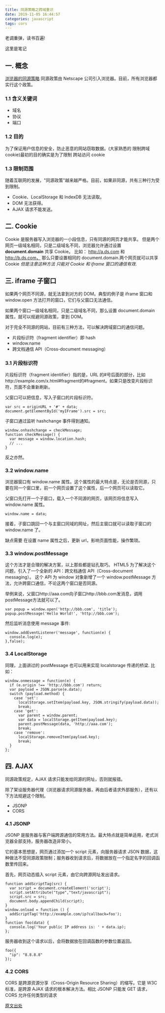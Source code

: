 ```yaml
---
title: 同源策略之跨域重识
date: 2019-11-05 16:44:57
categories: javascript
tags: cors
---
```


老调重弹，读书百遍!

<!-- more -->

这里是笔记

## 一. 概念

[浏览器的同源策略](https://developer.mozilla.org/zh-CN/docs/Web/Security/Same-origin_policy)
同源政策由 Netscape 公司引入浏览器。目前，所有浏览器都实行这个政策。

### 1.1 含义关键词

- 域名
- 协议
- 端口

### 1.2 目的

为了保证用户信息的安全，防止恶意的网站窃取数据。(大家熟悉的 限制跨域 cookie)最初的目的确实是为了限制 跨站访问 cookie

### 1.3 限制范围

随着互联网的发展，"同源政策"越来越严格。目前，如果非同源，共有三种行为受到限制。

- Cookie、LocalStorage 和 IndexDB 无法读取。
- DOM 无法获得。
- AJAX 请求不能发送。

## 二. Cookie

Cookie 是服务器写入浏览器的一小段信息，只有同源的网页才能共享。
但是两个网页一级域名相同，只是二级域名不同，浏览器允许通过设置 <b>document.domain</b> 共享 Cookie。
比如： http://a.ds.com 和 http://b.ds.com， 那么只要设置相同的 document.domain.两个网页就可以共享 Cookie
<i>但是注意这种方法 只能对 Cookie 和 iframe 窗口的通信有效</i>.

## 三. iframe 子窗口

如果两个网页不同源，就无法拿到对方的 DOM。典型的例子是 iframe 窗口和 window.open 方法打开的窗口，它们与父窗口无法通信。

如果两个窗口一级域名相同，只是二级域名不同，那么设置 document.domain 属性，就可以规避同源政策，拿到 DOM。

对于完全不同源的网站，目前有三种方法，可以解决跨域窗口的通信问题。

- 片段标识符（fragment identifier）即 hash
- window.name
- 跨文档通信 API（Cross-document messaging）

### 3.1 片段标识符

片段标识符（fragment identifier）指的是，URL 的#号后面的部分，比如http://example.com/x.html#fragment的#fragment。如果只是改变片段标识符，页面不会重新刷新。

父窗口可以把信息，写入子窗口的片段标识符。

```
var src = originURL + '#' + data;
document.getElementById('myIFrame').src = src;
```

子窗口通过监听 hashchange 事件得到通知。

```
window.onhashchange = checkMessage;
function checkMessage() {
  var message = window.location.hash;
  // ...
}
```

反之亦然。

### 3.2 window.name

浏览器窗口有 window.name 属性。这个属性的最大特点是，无论是否同源，只要在同一个窗口里，前一个网页设置了这个属性，后一个网页可以读取它。

父窗口先打开一个子窗口，载入一个不同源的网页，该网页将信息写入 window.name 属性。

```
window.name = data;
```

接着，子窗口跳回一个与主窗口同域的网址，然后主窗口就可以读取子窗口的 window.name 了。

缺点需要 在设置 name 属性之后，更新 url，影响页面性能，操作繁琐。

### 3.3 window.postMessage

这个方法才是合理的解决方案，以上那些都是钻孔取巧。
HTML5 为了解决这个问题，引入了一个全新的 API：跨文档通信 API（Cross-document messaging）。
这个 API 为 window 对象新增了一个 window.postMessage 方法，允许跨窗口通信，不论这两个窗口是否同源。

举例来说，父窗口http://aaa.com向子窗口http://bbb.com发消息，调用postMessage方法就可以了。

```
var popup = window.open('http://bbb.com', 'title');
popup.postMessage('Hello World!', 'http://bbb.com');
```

然后监听消息使用 message 事件:

```
window.addEventListener('message', function(e) {
  console.log(e);
},false);
```

### 3.4 LocalStorage

同理，上面讲过的 postMessage 也可以用来实现 localstorage 传递的桥梁.
比如：

```
window.onmessage = function(e) {
  if (e.origin !== 'http://bbb.com') return;
  var payload = JSON.parse(e.data);
  switch (payload.method) {
    case 'set':
      localStorage.setItem(payload.key, JSON.stringify(payload.data));
      break;
    case 'get':
      var parent = window.parent;
      var data = localStorage.getItem(payload.key);
      parent.postMessage(data, 'http://aaa.com');
      break;
    case 'remove':
      localStorage.removeItem(payload.key);
      break;
  }
};
```

## 四. AJAX

同源政策规定，AJAX 请求只能发给同源的网址，否则就报错。

除了架设服务器代理（浏览器请求同源服务器，再由后者请求外部服务），还有以下方法规避这个限制。

- JSONP
- CORS

### 4.1 JSONP

JSONP 是服务器与客户端跨源通信的常用方法。最大特点就是简单适用，老式浏览器全部支持，服务器改造非常小。

它的基本思想是，网页通过添加一个 script 元素，向服务器请求 JSON 数据，这种做法不受同源政策限制；服务器收到请求后，将数据放在一个指定名字的回调函数里传回来。

首先，网页动态插入 script 元素，由它向跨源网址发出请求。

```
function addScriptTag(src) {
  var script = document.createElement('script');
  script.setAttribute("type","text/javascript");
  script.src = src;
  document.body.appendChild(script);
}
window.onload = function () {
  addScriptTag('http://example.com/ip?callback=foo');
}
function foo(data) {
  console.log('Your public IP address is: ' + data.ip);
};
```

服务器收到这个请求以后，会将数据放在回调函数的参数位置返回。

```
foo({
  "ip": "8.8.8.8"
});
```

### 4.2 CORS

CORS 是跨源资源分享（Cross-Origin Resource Sharing）的缩写。它是 W3C 标准，是跨源 AJAX 请求的根本解决方法。相比 JSONP 只能发 GET 请求，CORS 允许任何类型的请求

[原文出处](http://www.ruanyifeng.com/blog/2016/04/same-origin-policy.html)
